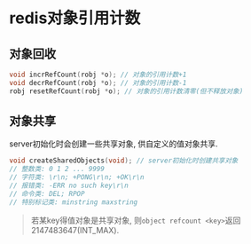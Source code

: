 # redis对象引用计数

## 对象回收

```c
void incrRefCount(robj *o); // 对象的引用计数+1
void decrRefCount(robj *o); // 对象的引用计数-1
robj resetRefCount(robj *o); // 对象的引用计数清零(但不释放对象)
```

## 对象共享

server初始化时会创建一些共享对象, 供自定义的值对象共享.

```c
void createSharedObjects(void); // server初始化时创建共享对象
// 整数类: 0 1 2 ... 9999
// 字符类: \r\n; +PONG\r\n; +OK\r\n
// 报错类: -ERR no such key\r\n
// 命令类: DEL; RPOP
// 特别标记类: minstring maxstring
```

> 若某key得值对象是共享对象, 则`object refcount <key>`返回2147483647(INT_MAX).
